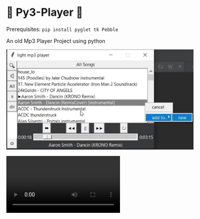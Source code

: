 # 🎵 Py3-Player 🎵

Prerequisites: `pip install pyglet tk Pebble`

An old Mp3 Player Project using python

![Image](Demo/Img.png)

<video src="Demo/Vid.mp4" controls></video>
